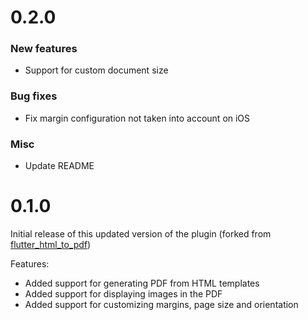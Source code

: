 # 0.2.0

### New features

- Support for custom document size

### Bug fixes

- Fix margin configuration not taken into account on iOS

### Misc

- Update README

# 0.1.0

Initial release of this updated version of the plugin (forked from [flutter_html_to_pdf](https://github.com/afur/flutter_html_to_pdf))

Features:
- Added support for generating PDF from HTML templates
- Added support for displaying images in the PDF
- Added support for customizing margins, page size and orientation